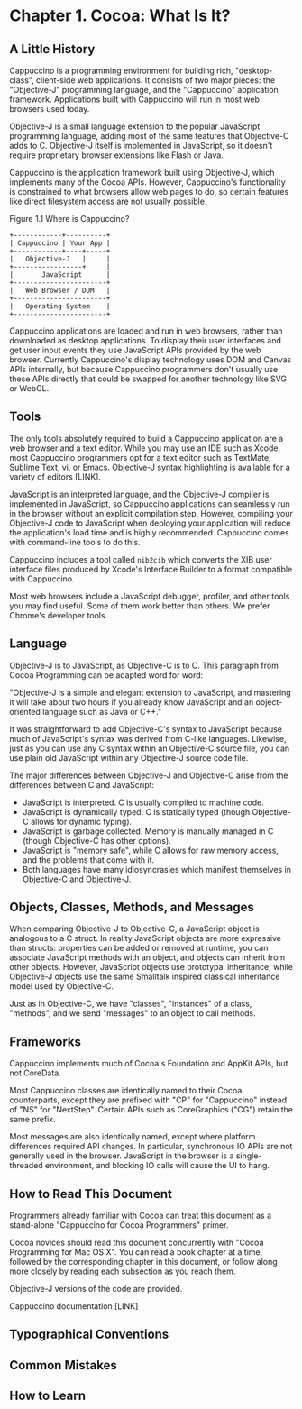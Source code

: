 Chapter 1. Cocoa: What Is It?
==================================

A Little History
----------------

Cappuccino is a programming environment for building rich, "desktop-class", client-side web applications. It consists of two major pieces: the "Objective-J" programming language, and the "Cappuccino" application framework. Applications built with Cappuccino will run in most web browsers used today.

Objective-J is a small language extension to the popular JavaScript programming language, adding most of the same features that Objective-C adds to C. Objective-J itself is implemented in JavaScript, so it doesn't require proprietary browser extensions like Flash or Java.

Cappuccino is the application framework built using Objective-J, which implements many of the Cocoa APIs. However, Cappuccino's functionality is constrained to what browsers allow web pages to do, so certain features like direct filesystem access are not usually possible. 

Figure 1.1 Where is Cappuccino?

    +------------+----------+
    | Cappuccino | Your App |
    +------------+----+-----+
    |   Objective-J   |     |
    +-----------------+     |
    |       JavaScript      |
    +-----------------------+
    |   Web Browser / DOM   |
    +-----------------------+
    |   Operating System    |
    +-----------------------+

Cappuccino applications are loaded and run in web browsers, rather than downloaded as desktop applications. To display their user interfaces and get user input events they use JavaScript APIs provided by the web browser. Currently Cappuccino's display technology uses DOM and Canvas APIs internally, but because Cappuccino programmers don't usually use these APIs directly that could be swapped for another technology like SVG or WebGL.

Tools
-----

The only tools absolutely required to build a Cappuccino application are a web browser and a text editor. While you may use an IDE such as Xcode, most Cappuccino programmers opt for a text editor such as TextMate, Sublime Text, vi, or Emacs. Objective-J syntax highlighting is available for a variety of editors [LINK].

JavaScript is an interpreted language, and the Objective-J compiler is implemented in JavaScript, so Cappuccino applications can seamlessly run in the browser without an explicit compilation step. However, compiling your Objective-J code to JavaScript when deploying your application will reduce the application's load time and is highly recommended. Cappuccino comes with command-line tools to do this.

Cappuccino includes a tool called `nib2cib` which converts the XIB user interface files produced by Xcode's Interface Builder to a format compatible with Cappuccino. 

Most web browsers include a JavaScript debugger, profiler, and other tools you may find useful. Some of them work better than others. We prefer Chrome's developer tools.

Language
--------

Objective-J is to JavaScript, as Objective-C is to C. This paragraph from Cocoa Programming can be adapted word for word:

"Objective-J is a simple and elegant extension to JavaScript, and mastering it will take about two hours if you already know JavaScript and an object-oriented language such as Java or C++."

It was straightforward to add Objective-C's syntax to JavaScript because much of JavaScript's syntax was derived from C-like languages. Likewise, just as you can use any C syntax within an Objective-C source file, you can use plain old JavaScript within any Objective-J source code file.

The major differences between Objective-J and Objective-C arise from the differences between C and JavaScript:

* JavaScript is interpreted. C is usually compiled to machine code.
* JavaScript is dynamically typed. C is statically typed (though Objective-C allows for dynamic typing).
* JavaScript is garbage collected. Memory is manually managed in C (though Objective-C has other options).
* JavaScript is "memory safe", while C allows for raw memory access, and the problems that come with it.
* Both languages have many idiosyncrasies which manifest themselves in Objective-C and Objective-J.

Objects, Classes, Methods, and Messages
---------------------------------------

When comparing Objective-J to Objective-C, a JavaScript object is analogous to a C struct. In reality JavaScript objects are more expressive than structs: properties can be added or removed at runtime, you can associate JavaScript methods with an object, and objects can inherit from other objects. However, JavaScript objects use prototypal inheritance, while Objective-J objects use the same Smalltalk inspired classical inheritance model used by Objective-C.

Just as in Objective-C, we have "classes", "instances" of a class, "methods", and we send "messages" to an object to call methods.

Frameworks
----------

Cappuccino implements much of Cocoa's Foundation and AppKit APIs, but not CoreData.

Most Cappuccino classes are identically named to their Cocoa counterparts, except they are prefixed with "CP" for "Cappuccino" instead of "NS" for "NextStep". Certain APIs such as CoreGraphics ("CG") retain the same prefix.

Most messages are also identically named, except where platform differences required API changes. In particular, synchronous IO APIs are not generally used in the browser. JavaScript in the browser is a single-threaded environment, and blocking IO calls will cause the UI to hang.

How to Read This Document
-------------------------

Programmers already familiar with Cocoa can treat this document as a stand-alone "Cappuccino for Cocoa Programmers" primer.

Cocoa novices should read this document concurrently with "Cocoa Programming for Mac OS X". You can read a book chapter at a time, followed by the corresponding chapter in this document, or follow along more closely by reading each subsection as you reach them.

Objective-J versions of the code are provided.

Cappuccino documentation [LINK]

Typographical Conventions
-------------------------

Common Mistakes
---------------

How to Learn
------------